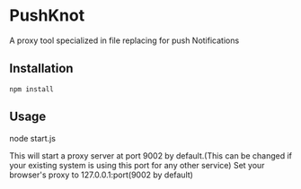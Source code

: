 # PushKnot

A proxy tool specialized in file replacing for push Notifications

## Installation

    npm install

## Usage

   node start.js

This will start a proxy server at port 9002 by default.(This can be changed if your existing system is using this port for any other service)
Set your browser's proxy to 127.0.0.1:port(9002 by default)
